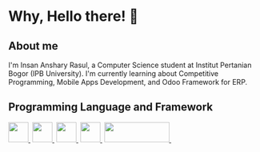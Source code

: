 <h1>
  Why, Hello there! 👋
</h1> 


## About me
I'm Insan Anshary Rasul, a Computer Science student at Institut Pertanian Bogor (IPB University). I'm currently learning about Competitive Programming, Mobile Apps Development, and Odoo Framework for ERP.

## Programming Language and Framework
<a href="https://en.wikipedia.org/wiki/C%2B%2B"><img src="https://cdn.jsdelivr.net/gh/devicons/devicon@latest/icons/cplusplus/cplusplus-original.svg" width=40 height=40/>&nbsp;</a>
<a href="https://en.wikipedia.org/wiki/C_(programming_language)"><img src="https://cdn.jsdelivr.net/gh/devicons/devicon@latest/icons/c/c-original.svg" width=40 height=40/>&nbsp;</a>
<a href="https://www.python.org"><img src="https://cdn.jsdelivr.net/gh/devicons/devicon@latest/icons/python/python-original.svg" width=40 height=40/>&nbsp;</a>
<a href="https://flutter.dev"><img src="https://cdn.jsdelivr.net/gh/devicons/devicon@latest/icons/flutter/flutter-original.svg" width=40 height=40/>&nbsp;</a>
<a href="https://www.odoo.com"><img src="https://odoocdn.com/openerp_website/static/src/img/assets/png/odoo_logo.png" width=130 height=40/>&nbsp;</a>
